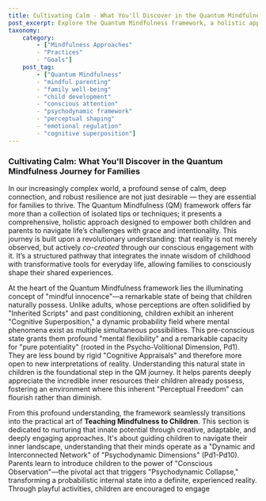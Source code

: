 ```yaml
---
title: Cultivating Calm - What You'll Discover in the Quantum Mindfulness Journey for Families
post_excerpt: Explore the Quantum Mindfulness framework, a holistic approach empowering families to cultivate calm, connection, and resilience. This post delves into nurturing children's innate mindful innocence, teaching active perceptual shaping, and building strong family bonds through conscious engagement with psychodynamic principles. Discover how to transform your family's experience of reality, together.
taxonomy:
    category:
        - ["Mindfulness Approaches"
        - "Practices"
        - "Goals"]
    post_tag:
        - ["Quantum Mindfulness"
        - "mindful parenting"
        - "family well-being"
        - "child development"
        - "conscious attention"
        - "psychodynamic framework"
        - "perceptual shaping"
        - "emotional regulation"
        - "cognitive superposition"]
---
```

### Cultivating Calm: What You'll Discover in the Quantum Mindfulness Journey for Families

In our increasingly complex world, a profound sense of calm, deep connection, and robust resilience are not just desirable — they are essential for families to thrive. The Quantum Mindfulness (QM) framework offers far more than a collection of isolated tips or techniques; it presents a comprehensive, holistic approach designed to empower both children and parents to navigate life’s challenges with grace and intentionality. This journey is built upon a revolutionary understanding: that reality is not merely observed, but actively *co-created* through our conscious engagement with it. It’s a structured pathway that integrates the innate wisdom of childhood with transformative tools for everyday life, allowing families to consciously shape their shared experiences.

At the heart of the Quantum Mindfulness framework lies the illuminating concept of "mindful innocence"—a remarkable state of being that children naturally possess. Unlike adults, whose perceptions are often solidified by "Inherited Scripts" and past conditioning, children exhibit an inherent "Cognitive Superposition," a dynamic probability field where mental phenomena exist as multiple simultaneous possibilities. This pre-conscious state grants them profound "mental flexibility" and a remarkable capacity for "pure potentiality" (rooted in the Psycho-Volitional Dimension, Pd1). They are less bound by rigid "Cognitive Appraisals" and therefore more open to new interpretations of reality. Understanding this natural state in children is the foundational step in the QM journey. It helps parents deeply appreciate the incredible inner resources their children already possess, fostering an environment where this inherent "Perceptual Freedom" can flourish rather than diminish.

From this profound understanding, the framework seamlessly transitions into the practical art of **Teaching Mindfulness to Children**. This section is dedicated to nurturing that innate potential through creative, adaptable, and deeply engaging approaches. It's about guiding children to navigate their inner landscape, understanding that their minds operate as a "Dynamic and Interconnected Network" of "Psychodynamic Dimensions" (Pd1-Pd10). Parents learn to introduce children to the power of "Conscious Observation"—the pivotal act that triggers "Psychodynamic Collapse," transforming a probabilistic internal state into a definite, experienced reality. Through playful activities, children are encouraged to engage